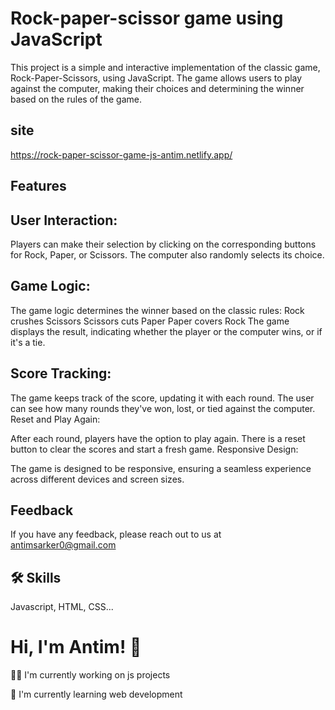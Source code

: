 
# Rock-paper-scissor game using JavaScript
This project is a simple and interactive implementation of the classic game, Rock-Paper-Scissors, using JavaScript. The game allows users to play against the computer, making their choices and determining the winner based on the rules of the game.

## site

https://rock-paper-scissor-game-js-antim.netlify.app/

## Features

## User Interaction:

Players can make their selection by clicking on the corresponding buttons for Rock, Paper, or Scissors.
The computer also randomly selects its choice.
## Game Logic:

The game logic determines the winner based on the classic rules:
Rock crushes Scissors
Scissors cuts Paper
Paper covers Rock
The game displays the result, indicating whether the player or the computer wins, or if it's a tie.
## Score Tracking:

The game keeps track of the score, updating it with each round.
The user can see how many rounds they've won, lost, or tied against the computer.
Reset and Play Again:

After each round, players have the option to play again.
There is a reset button to clear the scores and start a fresh game.
Responsive Design:

The game is designed to be responsive, ensuring a seamless experience across different devices and screen sizes.


## Feedback

If you have any feedback, please reach out to us at antimsarker0@gmail.com


## 🛠 Skills
Javascript, HTML, CSS...


# Hi, I'm Antim! 👋



👩‍💻 I'm currently working on js projects

🧠 I'm currently learning web development






